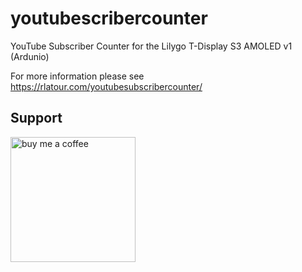 # youtubescribercounter
YouTube Subscriber Counter for the Lilygo T-Display S3 AMOLED v1 (Ardunio)

For more information please see 
https://rlatour.com/youtubesubscribercounter/

## Support

[<img alt="buy me  a coffee" width="200px" src="https://cdn.buymeacoffee.com/buttons/v2/default-blue.png" />](https://www.buymeacoffee.com/roblatour)
